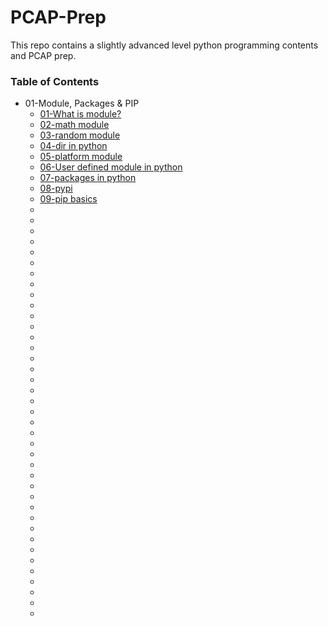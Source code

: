 # PCAP-Prep
This repo contains a slightly advanced level python programming contents and PCAP prep.

### Table of Contents
* 01-Module, Packages & PIP
    * [01-What is module?](https://www.geeksforgeeks.org/python-modules/)
    * [02-math module](https://docs.python.org/3/library/math.html)
    * [03-random module](https://docs.python.org/3/library/random.html)
    * [04-dir in python](https://www.geeksforgeeks.org/python-dir-function/)
    * [05-platform module](https://docs.python.org/3/library/platform.html)
    * [06-User defined module in python](https://www.digitalocean.com/community/tutorials/how-to-write-modules-in-python-3)
    * [07-packages in python](https://www.geeksforgeeks.org/python-packages/)
    * [08-pypi](https://pypi.org/project/pip/)
    * [09-pip basics](https://www.geeksforgeeks.org/12-pip-commands-for-python-developers/)
    * []()
    * []()
    * []()
    * []()
    * []()
    * []()
    * []()
    * []()
    * []()
    * []()
    * []()
    * []()
    * []()
    * []()
    * []()
    * []()
    * []()
    * []()
    * []()
    * []()
    * []()
    * []()
    * []()
    * []()
    * []()
    * []()
    * []()
    * []()
    * []()
    * []()
    * []()
    * []()
    * []()
    * []()
    * []()
    * []()
    * []()
    * []()
    * []()
    
